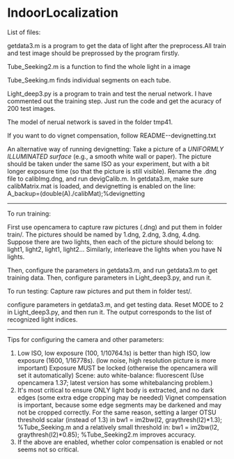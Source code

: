 # IndoorLocalization
List of files:

getdata3.m is a program to get the data of light after the preprocess.All train and test image should be preprossed by the program firstly.

Tube_Seeking2.m is a function to find the whole light in a image

Tube_Seeking.m finds individual segments on each tube. 

Light_deep3.py is a program to train and test the nerual network. I have commented out the training step. Just run the code and get the acuracy of 200 test images.

The model of nerual network is saved in the folder tmp41.

If you want to do vignet compensation, follow README--devignetting.txt

An alternative way of running devignetting: Take a picture of a *UNIFORMLY
ILLUMINATED surface* (e.g., a smooth white wall or paper). The picture should
be taken under the same ISO as your experiment, but with a bit longer exposure
time (so that the picture is still visible). Rename the .dng file to
calibImg.dng, and run devigCalib.m. In getdata3.m, make sure calibMatrix.mat
is loaded, and devignetting is enabled on the line: 
A_backup=(double(A)./calibMat);%devignetting

-------------
To run training:

First use opencamera to capture raw pictures (.dng) and put them in folder
train/. The pictures should be named by 1.dng, 2.dng, 3.dng, 4.dng.
Suppose there are two lights, then each of the picture should belong to:
light1, light2, light1, light2...
Similarly, interleave the lights when you have N lights. 

Then, configure the parameters in getdata3.m, and run getdata3.m to get
training data.  Then, configure parameters in Light_deep3.py, and run it.

To run testing: 
Capture raw pictures and put them in folder test/.

configure parameters in getdata3.m, and get testing data. Reset MODE to 2 in
Light_deep3.py, and then run it.
The output corresponds to the list of recognized light indices.

---------------
Tips for configuring the camera and other parameters:

1) Low ISO, low exposure (100, 1/10764.1s) is better than
high ISO, low exposure (1600, 1/16778s).
(low noise, high resolution picture is more important)
Exposure MUST be locked (otherwise the opencamera will set it automatically)
Scene: auto
white-balance: fluorescent
(Use opencamera 1.37; latest version has some whitebalancing problem.)
2) It's most critical to ensure ONLY light body is extracted, and no dark
edges (some extra edge cropping may be needed)
Vignet compensation is important, because some edge segments may be darkened
and may not be cropped correctly.
For the same reason, setting a larger OTSU threshold scalar (instead of 1.3) in
bw1 = im2bw(I2, graythresh(I2)*1.3); %Tube_Seeking.m
and a relatively small threshold in:
bw1 = im2bw(I2, graythresh(I2)*0.85); %Tube_Seeking2.m
improves accuracy.
3) If the above are enabled, whether color compensation is enabled or not
seems not so critical. 
